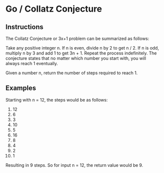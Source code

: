 # Go / Collatz Conjecture

## Instructions

The Collatz Conjecture or 3x+1 problem can be summarized as follows:

Take any positive integer n. If n is even, divide n by 2 to get n / 2. If n is odd, multiply n by 3 and add 1 to get 3n + 1. Repeat the process indefinitely. The conjecture states that no matter which number you start with, you will always reach 1 eventually.

Given a number n, return the number of steps required to reach 1.

## Examples

Starting with n = 12, the steps would be as follows:

   1. 12
   2. 6
   3. 3
   4. 10
   5. 5
   6. 16
   7. 8
   8. 4
   9. 2
   10. 1

Resulting in 9 steps. So for input n = 12, the return value would be 9.
